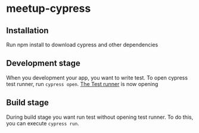 # meetup-cypress

## Installation

Run npm install to download cypress and other dependencies

## Development stage

When you development your app, you want to write test. To open cypress test runner, run ``cypress open``. 
[The Test runner](https://docs.cypress.io/guides/core-concepts/test-runner.html#Overview) is now opening 

## Build stage

During build stage you want run test without opening test runner. To do this, you can execute ``cypress run``.